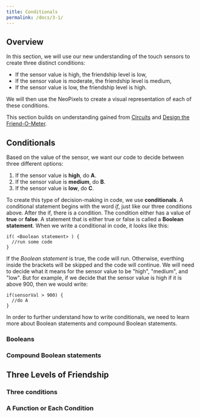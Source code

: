 ```yaml
---
title: Conditionals
permalink: /docs/3-1/
---
```

## Overview
In this section, we will use our new understanding of the touch sensors to create three distinct conditions:
- If the sensor value is high, the friendship level is low,
- If the sensor value is moderate, the friendship level is medium,
- If the sensor value is low, the friendship level is high.

We will then use the NeoPixels to create a visual representation of each of these conditions.

This section builds on understanding gained from [Circuits](../1-0/) and [Design the Friend-O-Meter](../2-0/).

## Conditionals
Based on the value of the sensor, we want our code to decide between three different options:
1. If the sensor value is **high**, do **A**.
2. If the sensor value is **medium**, do **B**.
3. If the sensor value is **low**, do **C**.

To create this type of decision-making in code, we use **conditionals**. A conditional statement begins with the word *if*, just like our three conditions above. After the if, there is a condition. The condition either has a value of **true** or **false**. A statement that is either true or false is called a **Boolean statement**. When we write a conditional in code, it looks like this:

```
if( <Boolean statement> ) {
  //run some code
}
```

If the *Boolean statement* is true, the code will run. Otherwise, everthing inside the brackets will be skipped and the code will continue. We will need to decide what it means for the sensor value to be "high", "medium", and "low". But for example, if we decide that the sensor value is high if it is above 900, then we would write:

```
if(sensorVal > 900) {
  //do A
}
```

In order to further understand how to write conditionals, we need to learn more about Boolean statements and compound Boolean statements.

### Booleans


### Compound Boolean statements

## Three Levels of Friendship

### Three conditions

### A Function or Each Condition
